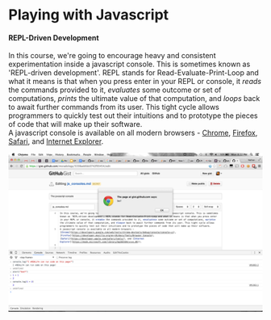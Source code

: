 # Playing with Javascript

#### REPL-Driven Development
In this course, we're going to encourage heavy and consistent experimentation inside a javascript console. This is sometimes known as 'REPL-driven development'. REPL stands for Read-Evaluate-Print-Loop and what it means is that when you press enter in your REPL or console, it *reads* the commands provided to it, *evaluates* some outcome or set of computations, *prints* the ultimate value of that computation, and *loops* back to await further commands from its user. This tight cycle allows programmers to quickly test out their intuitions and to prototype the pieces of code that will make up their software.  
A javascript console is available on all modern browsers - [Chrome](https://developers.google.com/web/tools/chrome-devtools/debug/console/console-ui), [Firefox](https://developer.mozilla.org/en-US/docs/Tools/Browser_Console), [Safari](https://developer.apple.com/safari/tools/), and [Internet Explorer](https://msdn.microsoft.com/library/bg182326(v=vs.85)).  

![the Google Chrome console](img/console-magic.png)
